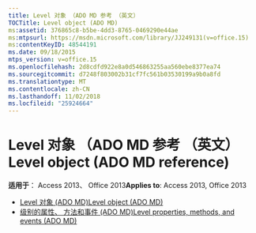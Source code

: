 ```yaml
---
title: Level 对象 （ADO MD 参考 （英文）
TOCTitle: Level object (ADO MD)
ms:assetid: 376865c8-b5be-4dd3-8765-0469290e44ae
ms:mtpsurl: https://msdn.microsoft.com/library/JJ249131(v=office.15)
ms:contentKeyID: 48544191
ms.date: 09/18/2015
mtps_version: v=office.15
ms.openlocfilehash: 2d8cdfd922e8a0d546863255aa560ebe8377ea74
ms.sourcegitcommit: d7248f803002b31cf7fc561b03530199a9b0a8fd
ms.translationtype: MT
ms.contentlocale: zh-CN
ms.lasthandoff: 11/02/2018
ms.locfileid: "25924664"
---
```

# <a name="level-object-ado-md-reference"></a><span data-ttu-id="f1ac0-102">Level 对象 （ADO MD 参考 （英文）</span><span class="sxs-lookup"><span data-stu-id="f1ac0-102">Level object (ADO MD reference)</span></span>

<span data-ttu-id="f1ac0-103">**适用于**： Access 2013、 Office 2013</span><span class="sxs-lookup"><span data-stu-id="f1ac0-103">**Applies to**: Access 2013, Office 2013</span></span>

- [<span data-ttu-id="f1ac0-104">Level 对象 (ADO MD)</span><span class="sxs-lookup"><span data-stu-id="f1ac0-104">Level object (ADO MD)</span></span>](level-object-ado-md.md)
- [<span data-ttu-id="f1ac0-105">级别的属性、 方法和事件 (ADO MD)</span><span class="sxs-lookup"><span data-stu-id="f1ac0-105">Level properties, methods, and events (ADO MD)</span></span>](level-properties-methods-and-events-ado-md.md)

